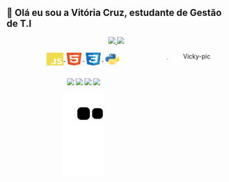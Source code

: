 ## 👋 Olá eu sou a Vitória Cruz, estudante de Gestão de T.I

<div align="center">
  <a href="https://github.com/vickyy7">
  <img height="140em" src="https://github-readme-stats.vercel.app/api?username=vickyy7&show_icons=true&theme=radical&include_all_commits=true&count_private=true"/>
  <img height="140em" src="https://github-readme-stats.vercel.app/api/top-langs/?username=vickyy7&layout=compact&langs_count=7&theme=radical"/>
</div>

<div align="center" style="display: inline_block"><br>
  <img align="center" alt="Vicky-Js" height="30" width="40" src="https://raw.githubusercontent.com/devicons/devicon/master/icons/javascript/javascript-plain.svg">
  <img align="center" alt="Vicky-HTML" height="30" width="40" src="https://raw.githubusercontent.com/devicons/devicon/master/icons/html5/html5-original.svg">
  <img align="center" alt="Vicky-CSS" height="30" width="40" src="https://raw.githubusercontent.com/devicons/devicon/master/icons/css3/css3-original.svg">
  <img align="center" alt="Vicky-Python" height="30" width="40" src="https://raw.githubusercontent.com/devicons/devicon/master/icons/python/python-original.svg">
  <img align="right" alt="Vicky-pic" width="150" height="150" style="border-radius:50px;" src="https://media0.giphy.com/media/YyWp0e2BDFuitR1w3P/giphy.gif?cid=790b7611199db0c70b987bf028a270e3d566a28763405f77&rid=giphy.gif&ct=g">
</div>
  
  ##
 
<div align="center">
  <a href="https://instagram.com/_vitoriacruz_" target="_blank"><img src="https://img.shields.io/badge/-Instagram-%23E4405F?style=for-the-badge&logo=instagram&logoColor=white" target="_blank"></a>
 	<a href="#" target="_blank"><img src="https://img.shields.io/badge/Twitch-9146FF?style=for-the-badge&logo=twitch&logoColor=white" target="_blank"></a>
 <a href="#" target="_blank"><img src="https://img.shields.io/badge/Discord-7289DA?style=for-the-badge&logo=discord&logoColor=white" target="_blank"></a>
  <a href="https://www.linkedin.com/in/vitoriacruz8/" target="_blank"><img src="https://img.shields.io/badge/-LinkedIn-%230077B5?style=for-the-badge&logo=linkedin&logoColor=white" target="_blank"></a>
 
  ![Snake animation](https://github.com/vickyy7/vickyy7/blob/output/github-contribution-grid-snake.svg)
 
</div>

